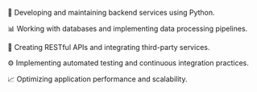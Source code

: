 🔧 Developing and maintaining backend services using Python.

📊 Working with databases and implementing data processing pipelines.

🔄 Creating RESTful APIs and integrating third-party services.

⚙️ Implementing automated testing and continuous integration practices.

📈 Optimizing application performance and scalability.
